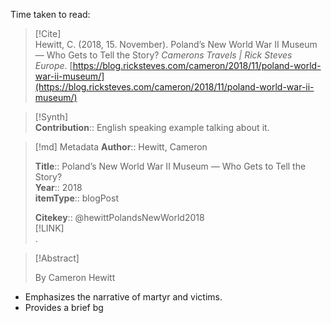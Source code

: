 Time taken to read: 
> [!Cite]  
> Hewitt, C. (2018, 15. November). Poland’s New World War II Museum — Who Gets to Tell the Story? _Camerons Travels | Rick Steves Europe_. [https://blog.ricksteves.com/cameron/2018/11/poland-world-war-ii-museum/](https://blog.ricksteves.com/cameron/2018/11/poland-world-war-ii-museum/)

> [!Synth]  
>**Contribution**:: English speaking example talking about it. 

>[!md]  Metadata
> **Author**:: Hewitt, Cameron</br>  
>    
> **Title**:: Poland’s New World War II Museum — Who Gets to Tell the Story?    
> **Year**:: 2018     
>**itemType**:: blogPost    
>    
>    
>     
>    
>    
>     
>    
>    
>
> 
>    
> **Citekey**:: @hewittPolandsNewWorld2018    
> [!LINK]   
>.

> [!Abstract]  
>  
> By Cameron Hewitt  
>>  

* Emphasizes the narrative of martyr and victims. 
* Provides a brief bg 
